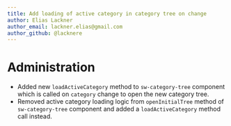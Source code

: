```yaml
---
title: Add loading of active category in category tree on change
author: Elias Lackner
author_email: lackner.elias@gmail.com
author_github: @lacknere
---
```

# Administration
* Added new `loadActiveCategory` method to `sw-category-tree` component which is called on `category` change to open the new category tree.
* Removed active category loading logic from `openInitialTree` method of `sw-category-tree` component and added a `loadActiveCategory` method call instead.
